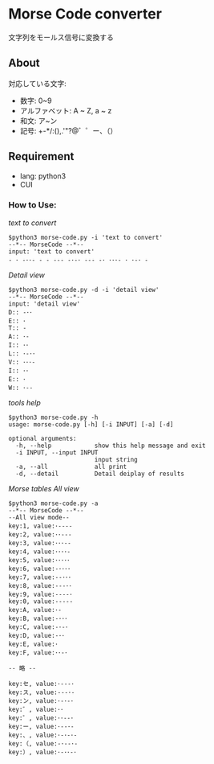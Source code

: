 # Morse Code converter
文字列をモールス信号に変換する

## About
対応している文字: 
- 数字: 0~9
- アルファベット: A ~ Z, a ~ z
- 和文: ア~ン
- 記号: +-*/:(),.'"?@゛゜ー、（）

## Requirement
- lang: python3
-  CUI

### How to Use:

  *text to convert*
  ```
  $python3 morse-code.py -i 'text to convert'
  --*-- MorseCode --*--
  input: 'text to convert'
  - ･ -･･- - - --- -･-･ --- -･ ･･･- ･ ･-･ -
  ```
  *Detail view*
  ```
  $python3 morse-code.py -d -i 'detail view'
  --*-- MorseCode --*--
  input: 'detail view'
  D:: -･･
  E:: ･
  T:: -
  A:: ･-
  I:: ･･
  L:: ･-･･
  V:: ･･･-
  I:: ･･
  E:: ･
  W:: ･--
  ```
  *tools help*
  ```
  $python3 morse-code.py -h
  usage: morse-code.py [-h] [-i INPUT] [-a] [-d]

  optional arguments:
    -h, --help            show this help message and exit
    -i INPUT, --input INPUT
                          input string
    -a, --all             all print
    -d, --detail          Detail deiplay of results
  ```
  *Morse tables All view*
  ```
  $python3 morse-code.py -a
  --*-- MorseCode --*--
  --All view mode--
  key:1, value:･----
  key:2, value:･･---
  key:3, value:･･･--
  key:4, value:････-
  key:5, value:･････
  key:6, value:-････
  key:7, value:--･･･
  key:8, value:---･･
  key:9, value:----･
  key:0, value:-----
  key:A, value:･-
  key:B, value:-･･･
  key:C, value:-･-･
  key:D, value:-･･
  key:E, value:･
  key:F, value:･･-･
  
  -- 略 --
  
  key:セ, value:･---･
  key:ス, value:---･-
  key:ン, value:･-･-･
  key:゛, value:･･
  key:゜, value:･･--･
  key:ー, value:･--･-
  key:、, value:･-･-･-
  key:（, value:-･--･-
  key:）, value:･-･･-･
  ```
